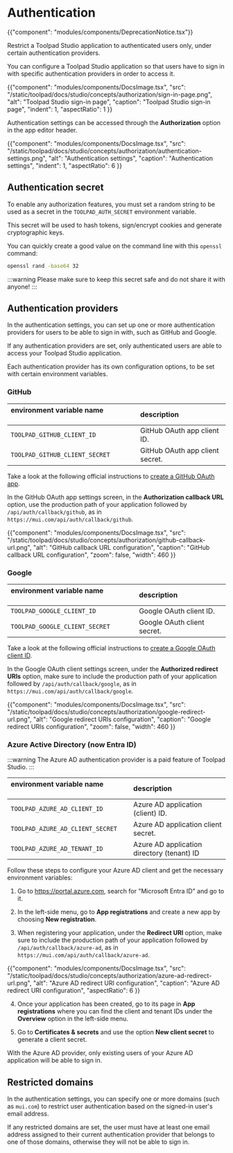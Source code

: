 # Authentication

{{"component": "modules/components/DeprecationNotice.tsx"}}

<p class="description">Restrict a Toolpad Studio application to authenticated users only, under certain authentication providers.</p>

You can configure a Toolpad Studio application so that users have to sign in with specific authentication providers in order to access it.

{{"component": "modules/components/DocsImage.tsx", "src": "/static/toolpad/docs/studio/concepts/authorization/sign-in-page.png", "alt": "Toolpad Studio sign-in page", "caption": "Toolpad Studio sign-in page", "indent": 1, "aspectRatio": 1 }}

Authentication settings can be accessed through the **Authorization** option in the app editor header.

{{"component": "modules/components/DocsImage.tsx", "src": "/static/toolpad/docs/studio/concepts/authorization/authentication-settings.png", "alt": "Authentication settings", "caption": "Authentication settings", "indent": 1, "aspectRatio": 6 }}

## Authentication secret

To enable any authorization features, you must set a random string to be used as a secret in the `TOOLPAD_AUTH_SECRET` environment variable.

This secret will be used to hash tokens, sign/encrypt cookies and generate cryptographic keys.

You can quickly create a good value on the command line with this `openssl` command:

```bash
openssl rand -base64 32
```

:::warning
Please make sure to keep this secret safe and do not share it with anyone!
:::

## Authentication providers

In the authentication settings, you can set up one or more authentication providers for users to be able to sign in with, such as GitHub and Google.

If any authentication providers are set, only authenticated users are able to access your Toolpad Studio application.

Each authentication provider has its own configuration options, to be set with certain environment variables.

### GitHub

| environment variable name &nbsp;&nbsp;&nbsp;&nbsp;&nbsp;&nbsp;&nbsp;&nbsp;&nbsp;&nbsp;&nbsp;&nbsp;&nbsp;&nbsp;&nbsp;&nbsp;&nbsp;&nbsp;&nbsp;&nbsp;&nbsp; | description                     |
| :------------------------------------------------------------------------------------------------------------------------------------------------------- | :------------------------------ |
| `TOOLPAD_GITHUB_CLIENT_ID`                                                                                                                               | GitHub OAuth app client ID.     |
| `TOOLPAD_GITHUB_CLIENT_SECRET`                                                                                                                           | GitHub OAuth app client secret. |

Take a look at the following official instructions to [create a GitHub OAuth app](https://docs.github.com/en/apps/oauth-apps/building-oauth-apps/creating-an-oauth-app).

In the GitHub OAuth app settings screen, in the **Authorization callback URL** option, use the production path of your application followed by `/api/auth/callback/github`, as in `https://mui.com/api/auth/callback/github`.

{{"component": "modules/components/DocsImage.tsx", "src": "/static/toolpad/docs/studio/concepts/authorization/github-callback-url.png", "alt": "GitHub callback URL configuration", "caption": "GitHub callback URL configuration", "zoom": false, "width": 460 }}

### Google

| environment variable name &nbsp;&nbsp;&nbsp;&nbsp;&nbsp;&nbsp;&nbsp;&nbsp;&nbsp;&nbsp;&nbsp;&nbsp;&nbsp;&nbsp;&nbsp;&nbsp; | description                 |
| :------------------------------------------------------------------------------------------------------------------------- | :-------------------------- |
| `TOOLPAD_GOOGLE_CLIENT_ID`                                                                                                 | Google OAuth client ID.     |
| `TOOLPAD_GOOGLE_CLIENT_SECRET`                                                                                             | Google OAuth client secret. |

Take a look at the following official instructions to [create a Google OAuth client ID](https://developers.google.com/workspace/guides/create-credentials#oauth-client-id).

In the Google OAuth client settings screen, under the **Authorized redirect URIs** option, make sure to include the production path of your application followed by `/api/auth/callback/google`, as in `https://mui.com/api/auth/callback/google`.

{{"component": "modules/components/DocsImage.tsx", "src": "/static/toolpad/docs/studio/concepts/authorization/google-redirect-url.png", "alt": "Google redirect URIs configuration", "caption": "Google redirect URIs configuration", "zoom": false, "width": 460 }}

### Azure Active Directory (now Entra ID)

:::warning
The Azure AD authentication provider is a paid feature of Toolpad Studio.
:::

| environment variable name &nbsp;&nbsp;&nbsp;&nbsp;&nbsp;&nbsp;&nbsp;&nbsp;&nbsp;&nbsp;&nbsp;&nbsp;&nbsp;&nbsp;&nbsp;&nbsp; | description                                |
| :------------------------------------------------------------------------------------------------------------------------- | :----------------------------------------- |
| `TOOLPAD_AZURE_AD_CLIENT_ID`                                                                                               | Azure AD application (client) ID.          |
| `TOOLPAD_AZURE_AD_CLIENT_SECRET`                                                                                           | Azure AD application client secret.        |
| `TOOLPAD_AZURE_AD_TENANT_ID`                                                                                               | Azure AD application directory (tenant) ID |

Follow these steps to configure your Azure AD client and get the necessary environment variables:

1. Go to https://portal.azure.com, search for "Microsoft Entra ID" and go to it.

2. In the left-side menu, go to **App registrations** and create a new app by choosing **New registration**.

3. When registering your application, under the **Redirect URI** option, make sure to include the production path of your application followed by `/api/auth/callback/azure-ad`, as in `https://mui.com/api/auth/callback/azure-ad`.

{{"component": "modules/components/DocsImage.tsx", "src": "/static/toolpad/docs/studio/concepts/authorization/azure-ad-redirect-url.png", "alt": "Azure AD redirect URI configuration", "caption": "Azure AD redirect URI configuration", "aspectRatio": 6 }}

4. Once your application has been created, go to its page in **App registrations** where you can find the client and tenant IDs under the **Overview** option in the left-side menu.

5. Go to **Certificates & secrets** and use the option **New client secret** to generate a client secret.

With the Azure AD provider, only existing users of your Azure AD application will be able to sign in.

## Restricted domains

In the authentication settings, you can specify one or more domains (such as `mui.com`) to restrict user authentication based on the signed-in user's email address.

If any restricted domains are set, the user must have at least one email address assigned to their current authentication provider that belongs to one of those domains, otherwise they will not be able to sign in.
